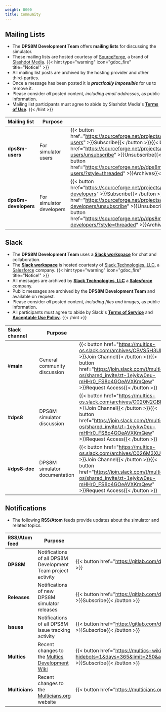 ```yaml
---
weight: 8000
title: Community
---
```

<!-- SPDX-License-Identifier: ICU -->
<!-- Copyright (c) 2016-2023 The DPS8M Development Team -->
## Mailing Lists

* The **DPS8M Development Team** offers **mailing lists** for discussing the simulator.
* These mailing lists are hosted courtesy of [SourceForge](https://sourceforge.net/p/dps8m/mailman), a brand of [Slashdot Media](https://slashdotmedia.com/).
{{< hint type="warning" icon="gdoc_fire" title="Notice!" >}}
* All mailing list posts are archived by the hosting provider and other third-parties.
* Once a message has been posted it is ***practically impossible*** for us to remove it.
* Please consider *all* posted content, *including email addresses*, as public information.
* Mailing list participants must agree to abide by Slashdot Media's [**Terms of Use**](https://slashdotmedia.com/terms-of-use).
{{< /hint >}}

| Mailing list         | Purpose                     |             |
|:-------------------- | --------------------------- | ----------- |
| **dps8m-users**      | For simulator users         | {{< button href="https://sourceforge.net/projects/dps8m/lists/dps8m-users" >}}Subscribe{{< /button >}}{{< button href="https://sourceforge.net/projects/dps8m/lists/dps8m-users/unsubscribe" >}}Unsubscribe{{< /button >}}{{< button href="https://sourceforge.net/p/dps8m/mailman/dps8m-users/?style=threaded" >}}Archives{{< /button >}} |
| **dps8m-developers** | For simulator developers    | {{< button href="https://sourceforge.net/projects/dps8m/lists/dps8m-developers" >}}Subscribe{{< /button >}}{{< button href="https://sourceforge.net/projects/dps8m/lists/dps8m-developers/unsubscribe" >}}Unsubscribe{{< /button >}}{{< button href="https://sourceforge.net/p/dps8m/mailman/dps8m-developers/?style=threaded" >}}Archives{{< /button >}} |

## Slack

* The **DPS8M Development Team** uses a [**Slack workspace**](https://join.slack.com/t/multics-os/shared_invite/zt-1ejykw0eu-mHHr0_FS8o4GOeAVXKmQew) for chat and collaboration.
* The [**Slack workspace**](https://join.slack.com/t/multics-os/shared_invite/zt-1ejykw0eu-mHHr0_FS8o4GOeAVXKmQew) is hosted courtesty of [Slack Technologies, LLC](https://slack.com/trust/privacy-at-slack), a [Salesforce](https://www.salesforce.com/) company.
{{< hint type="warning" icon="gdoc_fire" title="Notice!" >}}
* All messages are archived by [**Slack Technologies, LLC**](https://slack.com/trust/privacy-at-slack) a [**Salesforce**](https://www.salesforce.com/) company.
* Public messages are archived by the **DPS8M Development Team** and available on request.
* Please consider *all* posted content, *including files and images*, as public information.
* All participants must agree to abide by Slack's [**Terms of Service**](https://multics-os.slack.com/legal) and [**Acceptable Use Policy**](https://multics-os.slack.com/legal).
{{< /hint >}}

| Slack channel        | Purpose                      |             |
|:-------------------- | ---------------------------- | ----------- |
| #**main**            | General community discussion | {{< button href="https://multics-os.slack.com/archives/CBVS5H3UN" >}}Join Channel{{< /button >}}{{< button href="https://join.slack.com/t/multics-os/shared_invite/zt-1ejykw0eu-mHHr0_FS8o4GOeAVXKmQew" >}}Request Access{{< /button >}} |
| #**dps8**            | DPS8M simulator discussion   | {{< button href="https://multics-os.slack.com/archives/C020N2GBLNN" >}}Join Channel{{< /button >}}{{< button href="https://join.slack.com/t/multics-os/shared_invite/zt-1ejykw0eu-mHHr0_FS8o4GOeAVXKmQew" >}}Request Access{{< /button >}} |
| #**dps8‑doc**        | DPS8M simulator documentation | {{< button href="https://multics-os.slack.com/archives/C026M3XU6H5" >}}Join Channel{{< /button >}}{{< button href="https://join.slack.com/t/multics-os/shared_invite/zt-1ejykw0eu-mHHr0_FS8o4GOeAVXKmQew" >}}Request Access{{< /button >}} |

## Notifications

* The following **RSS/Atom** feeds provide updates about the simulator and related topics.

| RSS/Atom feed  | Purpose                |                    |
|:-------------- | ---------------------- | ------------------ |
| **DPS8M**      | Notifications of all DPS8M Development Team project activity | {{< button href="https://gitlab.com/dps8m/dps8m.atom" >}}Subscribe{{< /button >}} |
| **Releases**   | Notifications of new DPS8M simulator releases      | {{< button href="https://gitlab.com/dps8m/dps8m/-/tags?format=atom" >}}Subscribe{{< /button >}} |
| **Issues**     | Notifications of all DPS8M issue tracking activity | {{< button href="https://gitlab.com/dps8m/dps8m/-/issues.atom" >}}Subscribe{{< /button >}} |
| **Multics** | Recent changes to the [Multics Development Wiki](https://multics-wiki.swenson.org/) | {{< button href="https://multics-wiki.swenson.org/api.php?hidebots=1&days=365&limit=250&action=feedrecentchanges&feedformat=atom" >}}Subscribe{{< /button >}} |
| **Multicians** | Recent changes to the [Multicians.org](https://multicians.org) website | {{< button href="https://multicians.org/rss.xml" >}}Subscribe{{< /button >}} |
